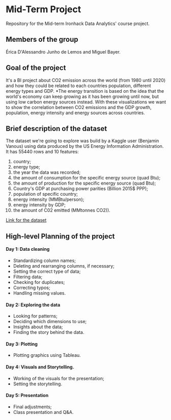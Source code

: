 # Mid-Term Project
Repository for the Mid-term Ironhack Data Analytics' course project.

## Members of the group
Érica D'Alessandro Junho de Lemos and Miguel Bayer.

## Goal of the project
It's a BI project about CO2 emission across the world (from 1980 until 2020) and how they could be related to each countries population, different energy types and GDP.
*The energy transition is based on the idea that the world's economy can keep growing as it has been growing until now, but using low carbon energy sources instead. With these visualizations we want to show the correlation between CO2 emissions and the GDP growth, population, energy intensity and energy sources across countries.

## Brief description of the dataset
The dataset we're going to explore was build by a Kaggle user (Benjamin Vanous) using data produced by the US Energy Information Administration. It has 55440 rows and 10 features:
1. country;
2. energy type;
3. the year the data was recorded;
4. the amount of consumption for the specific energy source (quad Btu);
5. the amount of production for the specific energy source (quad Btu);
6. Country's GDP at purchasing power parities (Billion 2015$ PPP);
7. population of specific country;
8. energy intensity (MMBtu/person);
9. energy intensity by GDP;
10. the amount of C02 emitted (MMtonnes CO2)).

[Link for the dataset](https://www.kaggle.com/datasets/lobosi/c02-emission-by-countrys-grouth-and-population?resource=download)

## High-level Planning of the project
#### Day 1: Data cleaning
- Standardizing column names;
- Deleting and rearranging columns, if necessary;
- Setting the correct type of data;
- Filtering data;
- Checking for duplicates;
- Correcting typos;
- Handling missing values.
#### Day 2: Exploring the data
- Looking for patterns;
- Deciding which dimensions to use;
- Insights about the data;
- Finding the story behind the data.
#### Day 3: Plotting
- Plotting graphics using Tableau.
#### Day 4: Visuals and Storytelling.
- Working of the visuals for the presentation;
- Setting the storytelling.
#### Day 5: Presentation
- Final adjustments;
- Class presentation and Q&A.

